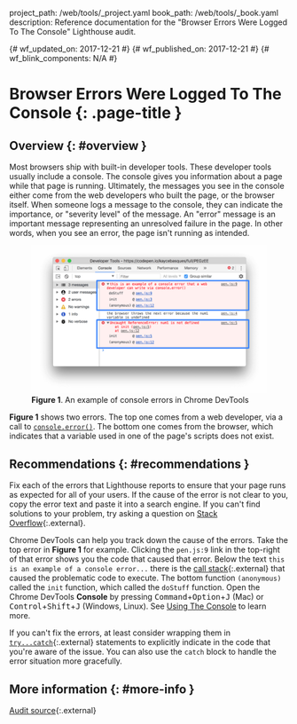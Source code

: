 project_path: /web/tools/_project.yaml
book_path: /web/tools/_book.yaml
description: Reference documentation for the "Browser Errors Were Logged To The Console" Lighthouse audit.

{# wf_updated_on: 2017-12-21 #}
{# wf_published_on: 2017-12-21 #}
{# wf_blink_components: N/A #}

# Browser Errors Were Logged To The Console  {: .page-title }

## Overview {: #overview }

Most browsers ship with built-in developer tools. These developer tools usually include a
console. The console gives you information about a page while that page is running. Ultimately,
the messages you see in the console either come from the web developers who built the page,
or the browser itself. When someone logs a message to the console, they can
indicate the importance, or "severity level" of the message. An "error" message is an
important message representing an unresolved failure in the page. In other words,
when you see an error, the page isn't running as intended.

<figure>
  <img src="images/errors.png" alt="An example of console errors in Chrome DevTools."/>
  <figcaption><b>Figure 1</b>. An example of console errors in Chrome DevTools</figcaption>
</figure>

**Figure 1** shows two errors. The top one comes from a web developer, via a call to
[`console.error()`][error]. The bottom one comes from the browser, which indicates that a
variable used in one of the page's scripts does not exist.

[error]: /web/tools/chrome-devtools/console/console-reference#error

## Recommendations {: #recommendations }

Fix each of the errors that Lighthouse reports to ensure that your page runs as expected for
all of your users. If the cause of the error is not clear to you, copy the error text and
paste it into a search engine. If you can't find solutions to your problem, try asking a
question on [Stack Overflow][SO]{:.external}.

[SO]: https://stackoverflow.com

Chrome DevTools can help you track down the cause of the errors. Take the top error in
**Figure 1** for example. Clicking the `pen.js:9` link in the top-right of that error
shows you the code that caused that error. Below the text `this is an example of a console
error...` there is the [call stack][cs]{:.external} that caused the problematic code to
execute. The bottom function `(anonymous)` called the `init` function, which called the
`doStuff` function. Open the Chrome DevTools **Console** by pressing
<kbd>Command</kbd>+<kbd>Option</kbd>+<kbd>J</kbd> (Mac) or
<kbd>Control</kbd>+<kbd>Shift</kbd>+<kbd>J</kbd> (Windows, Linux). See [Using The
Console](/web/tools/chrome-devtools/console/) to learn more.

[cs]: https://en.wikipedia.org/wiki/Call_stack

If you can't fix the errors, at least consider wrapping them in
[`try...catch`][catch]{:.external} statements to explicitly indicate in the code that you're
aware of the issue. You can also use the `catch` block to handle the error situation more
gracefully.

[catch]: https://developer.mozilla.org/en-US/docs/Web/JavaScript/Reference/Statements/try...catch

## More information {: #more-info }

[Audit source][src]{:.external}

[src]: https://github.com/GoogleChrome/lighthouse/blob/master/lighthouse-core/audits/errors-in-console.js
